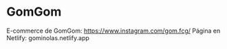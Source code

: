 # GomGom
E-commerce de GomGom: https://www.instagram.com/gom.fcg/
Página en Netlify: gominolas.netlify.app
